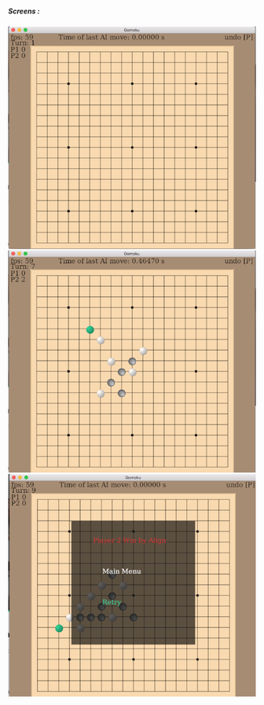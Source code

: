 
##### Screens :
<img src="./images/game.png">
<img src="./images/game2.png">
<img src="./images/game3.png">
